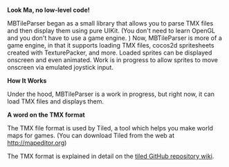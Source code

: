 **Look Ma, no low-level code!**

MBTileParser began as a small library that allows you to parse TMX files and then display them  using pure UIKit. (You don't need to learn OpenGL and you don't have to use a game engine. ) Now, MBTileParser is more of a game engine, in that it supports loading TMX files, cocos2d spritesheets created with TexturePacker, and more. Loaded sprites can be displayed onscreen and even animated. Work is in progress to allow sprites to move onscreen via emulated joystick input.

**How It Works**

Under the hood, MBTileParser is a work in progress, but right now, it can load TMX files and displays them.

**A word on the TMX format**

The TMX file format is used by Tiled, a tool which helps you make world maps for games. (You can download Tiled from the web at http://mapeditor.org)

The TMX format is explained in detail on the [tiled GitHub repository wiki](https://github.com/bjorn/tiled/wiki/TMX-Map-Format).
